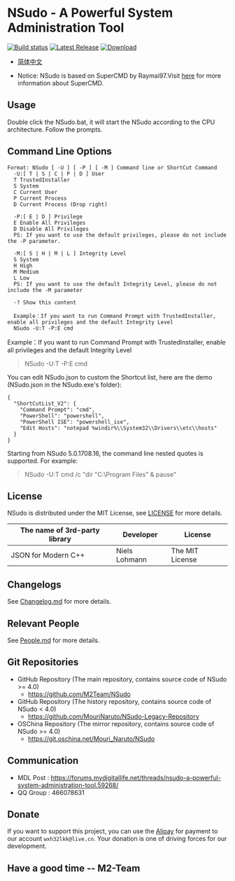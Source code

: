 ﻿# NSudo - A Powerful System Administration Tool

[![Build status](https://ci.appveyor.com/api/projects/status/gaxfn27d0yjmt8q7?svg=true)](https://ci.appveyor.com/project/MouriNaruto/nsudo)
[![Latest Release](https://img.shields.io/github/release/M2Team/NSudo.svg)](https://github.com/M2Team/NSudo/releases/latest)
[![Download](https://img.shields.io/github/downloads/M2Team/NSudo/total.svg)](https://github.com/M2Team/NSudo/releases/latest)

- [简体中文](自述.md)

- Notice: NSudo is based on SuperCMD by Raymai97.Visit [here](http://bbs.pcbeta.com/viewthread-1508863-1-1.html "here") for more information about SuperCMD.

## Usage
Double click the NSudo.bat, it will start the NSudo according to the CPU architecture. Follow the prompts.

## Command Line Options
```
Format: NSudo [ -U ] [ -P ] [ -M ] Command line or ShortCut Command
  -U:[ T | S | C | P | D ] User
  T TrustedInstaller
  S System
  C Current User
  P Current Process
  D Current Process (Drop right)

  -P:[ E | D ] Privilege
  E Enable All Privileges
  D Disable All Privileges
  PS: If you want to use the default privileges, please do not include the -P parameter.

  -M:[ S | H | M | L ] Integrity Level
  S System
  H High
  M Medium
  L Low
  PS: If you want to use the default Integrity Level, please do not include the -M parameter

  -? Show this content

  Example：If you want to run Command Prompt with TrustedInstaller, enable all privileges and the default Integrity Level
  NSudo -U:T -P:E cmd
```
Example：If you want to run Command Prompt with TrustedInstaller, enable all privileges and the default Integrity Level
> NSudo -U:T -P:E cmd

You can edit NSudo.json to custom the Shortcut list, here are the demo (NSudo.json in the NSudo.exe's folder):
```
{
  "ShortCutList_V2": {
    "Command Prompt": "cmd",
    "PowerShell": "powershell",
    "PowerShell ISE": "powershell_ise",
    "Edit Hosts": "notepad %windir%\\System32\\Drivers\\etc\\hosts"
  }
}
```
Starting from NSudo 5.0.1708.16, the command line nested quotes is supported. For example: 
> NSudo -U:T cmd /c "dir "C:\Program Files" & pause"

## License
NSudo is distributed under the MIT License, see [LICENSE](LICENSE) for more details.

The name of 3rd-party library | Developer     | License
------------------------------|---------------|-----------------
JSON for Modern C++           | Niels Lohmann | The MIT License

## Changelogs
See [Changelog.md](Changelog.md) for more details.

## Relevant People 
See [People.md](People.md) for more details.

## Git Repositories
- GitHub Repository (The main repository, contains source code of NSudo >= 4.0)
  - https://github.com/M2Team/NSudo
- GitHub Repository (The history repository, contains source code of NSudo < 4.0)
  - https://github.com/MouriNaruto/NSudo-Legacy-Repository
- OSChina Repository (The mirror repository, contains source code of NSudo >= 4.0) 
  - https://git.oschina.net/Mouri_Naruto/NSudo

## Communication
- MDL Post : https://forums.mydigitallife.net/threads/nsudo-a-powerful-system-administration-tool.59268/
- QQ Group : 466078631

## Donate
If you want to support this project, you can use the [Alipay](https://alipay.com) for payment to our account ```wxh32lkk@live.cn```. Your donation is one of driving forces for our development.

## Have a good time -- M2-Team

